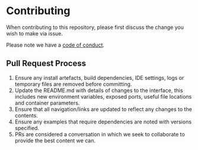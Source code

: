 # Contributing

When contributing to this repository, please first discuss the change you wish to make via issue.

Please note we have a [code of conduct](http://contributor-covenant.org/version/1/4/).

## Pull Request Process

1. Ensure any install artefacts, build dependencies, IDE settings, logs or temporary files are removed before committing.
2. Update the README.md with details of changes to the interface, this includes new environment 
   variables, exposed ports, useful file locations and container parameters.
3. Ensure that all navigation/links are updated to reflect any changes to the contents.
4. Ensure any examples that require dependencies are noted with versions specified.
5. PRs are considered a conversation in which we seek to collaborate to provide the best content we can.